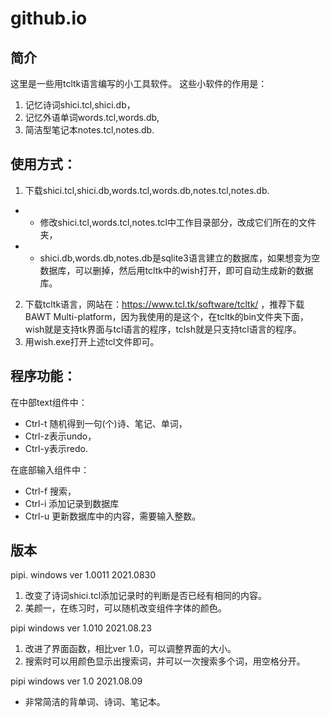 # github.io
## 简介
这里是一些用tcltk语言编写的小工具软件。
这些小软件的作用是：
1. 记忆诗词shici.tcl,shici.db，
2. 记忆外语单词words.tcl,words.db,
3. 简洁型笔记本notes.tcl,notes.db.



## 使用方式：
1. 下载shici.tcl,shici.db,words.tcl,words.db,notes.tcl,notes.db.
- -  修改shici.tcl,words.tcl,notes.tcl中工作目录部分，改成它们所在的文件夹，
- -  shici.db,words.db,notes.db是sqlite3语言建立的数据库，如果想变为空数据库，可以删掉，然后用tcltk中的wish打开，即可自动生成新的数据库。

2. 下载tcltk语言，网站在：https://www.tcl.tk/software/tcltk/ ，推荐下载BAWT Multi-platform，因为我使用的是这个，在tcltk的bin文件夹下面，wish就是支持tk界面与tcl语言的程序，tclsh就是只支持tcl语言的程序。
3. 用wish.exe打开上述tcl文件即可。


## 程序功能：
在中部text组件中：
- Ctrl-t 随机得到一句(个)诗、笔记、单词，
- Ctrl-z表示undo，
- Ctrl-y表示redo.

在底部输入组件中：
- Ctrl-f 搜索，
- Ctrl-i 添加记录到数据库
- Ctrl-u 更新数据库中的内容，需要输入整数。



## 版本
pipi. windows ver 1.0011 2021.0830
1. 改变了诗词shici.tcl添加记录时的判断是否已经有相同的内容。
2. 美颜一，在练习时，可以随机改变组件字体的颜色。

pipi  windows ver 1.010 2021.08.23
1. 改进了界面函数，相比ver 1.0，可以调整界面的大小。
2. 搜索时可以用颜色显示出搜索词，并可以一次搜索多个词，用空格分开。

pipi  windows ver 1.0 2021.08.09
- 非常简洁的背单词、诗词、笔记本。
